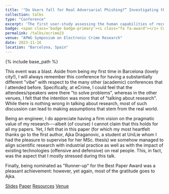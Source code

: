 ```yaml
---
title: '"Do Users fall for Real Adversarial Phishing?” Investigating the Human Response to Evasive Webpages'
collection: talks
type: "Conference"
excerpt: 'The first user-study assessing the human capabilities of recognizing real "adversarial" phishing webpages that evaded a real phishing detection system based on deep learning.'
badge: <span class='badge badge-primary'><i class="fa fa-award"></i> Conference</span>
permalink: /talks/ecrime23
venue: "APWG Symposium on Electronic Crime Research"
date: 2023-11-16
location: "Barcelona, Spain"
---
```

{% include base_path %}

This event was a blast. Aside from being my first time in Barcelona (lovely city!), I will always remember this conference for having a substantially different "vibe" with respect to the many other (academic) conferences that I attended before. Specifically, at eCrime, I could feel that the attendees/speakers were there "to solve problems", whereas in the other venues, I felt that the intention was more that of "talking about research". While there is nothing wrong in talking about research, most of such discussion can lead to making assumptions that stem from the real world. 

Being an engineer, I do appreciate having a firm vision on the pragmatic value of my research---albeit (of course) I cannot claim that this holds for all my papers. Yet, I felt that in this paper (for which my most heartfelt thanks go to the first author, Ajka Draganovic, a student at UniLie whom I had the pleasure to supervise for her MSc. thesis) we somehow managed to align scientific research with industrial practice as well as with the impact of existing technologies (offensive and defensive) on real people. This, in fact, was the aspect that I mostly stressed during this talk.

Finally, being nominated as "Runner-up" for the Best Paper Award was a pleasant achievement: however, yet again, most of the gratitude goes to Ajka.

<a class="btn btn-outline-primary my-1 mr-1 btn-sm" href="{{ base_path }}/files/talks/erime23.pdf" target="_blank" rel="noopener">Slides</a> 
<a class="btn btn-outline-primary my-1 mr-1 btn-sm" href="{{ base_path }}/publications/ecrime23" target="_blank" rel="noopener">Paper</a> 
<a class="btn btn-outline-primary my-1 mr-1 btn-sm" href="https://github.com/hihey54/ecrime23_realAdvPhish" target="_blank" rel="noopener">Resources</a>
<a class="btn btn-outline-primary my-1 mr-1 btn-sm" href="https://apwg.org/event/ecrime2023/" target="_blank" rel="noopener">Venue</a>